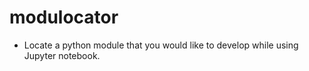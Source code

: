 # modulocator
- Locate a python module that you would like to develop while using Jupyter notebook.
